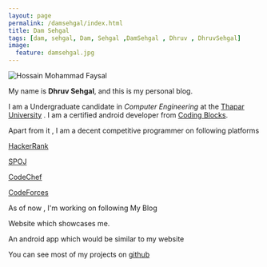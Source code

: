 ```yaml
---
layout: page
permalink: /damsehgal/index.html
title: Dam Sehgal
tags: [dam, sehgal, Dam, Sehgal ,DamSehgal , Dhruv , DhruvSehgal]
image:
  feature: damsehgal.jpg
---
```


  <img src="{{ site.url }}/images/damsehgal.jpg" alt="Hossain Mohammad Faysal">


My name is **Dhruv Sehgal**, and this is my personal blog. 

I am a Undergraduate candidate in *Computer Engineering* at the [Thapar University](http://www.thapar.edu/) . I am a certified android developer from [Coding Blocks](http://www.codingblocks.com/).

Apart from it  , I am a decent competitive programmer on following platforms

[HackerRank](https://www.hackerrank.com/DamSehgal)

[SPOJ](http://www.spoj.com/users/iloveaakanksha/)

[CodeChef](https://www.codechef.com/users/damsehgal)

[CodeForces](http://www.codeforces.com/profile/sehgaldam121)

As of now , I'm working on following 
My Blog

Website which showcases me.

An android app which would be similar to my website

You can see most of my projects on [github](https://github.com/damsehgal/)